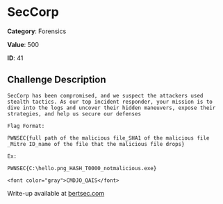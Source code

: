 # SecCorp
**Category**: Forensics

**Value**: 500

**ID**: 41

## Challenge Description
```
SecCorp has been compromised, and we suspect the attackers used stealth tactics. As our top incident responder, your mission is to dive into the logs and uncover their hidden maneuvers, expose their strategies, and help us secure our defenses

Flag Format:

PWNSEC{full path of the malicious file_SHA1 of the malicious file _Mitre ID_name of the file that the malicious file drops}

Ex:

PWNSEC{C:\hello.png_HASH_T0000_notmalicious.exe}

<font color="gray">CMDJO_QAIS</font>
```

Write-up available at [bertsec.com](https://bertsec.com)
